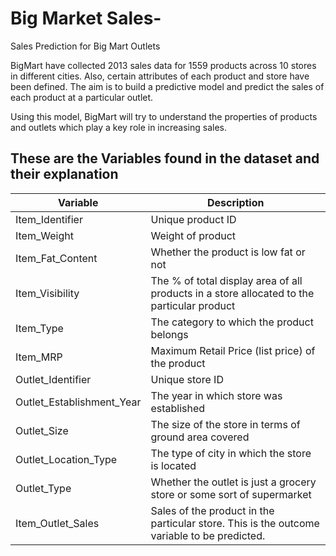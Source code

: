 # Big Market Sales-

Sales Prediction for Big Mart Outlets


BigMart have collected 2013 sales data for 1559 products across 10 stores in different cities. Also, certain attributes of each product and store have been defined. The aim is to build a predictive model and predict the sales of each product at a particular outlet.

Using this model, BigMart will try to understand the properties of products and outlets which play a key role in increasing sales.

## These are the Variables found in the dataset and their explanation

| Variable                    | Description                                                                                           |
|-----------------------------|-------------------------------------------------------------------------------------------------------|
| Item_Identifier             | Unique product ID                                                                                     |
| Item_Weight                 | Weight of product                                                                                     |
| Item_Fat_Content            | Whether the product is low fat or not                                                                 |
| Item_Visibility             | The % of total display area of all products in a store allocated to the particular product            |
| Item_Type                   | The category to which the product belongs                                                             |
| Item_MRP                    | Maximum Retail Price (list price) of the product                                                      |
| Outlet_Identifier           | Unique store ID                                                                                       |
| Outlet_Establishment_Year   | The year in which store was established                                                               |
| Outlet_Size                 | The size of the store in terms of ground area covered                                                 |
| Outlet_Location_Type        | The type of city in which the store is located                                                        |
| Outlet_Type                 | Whether the outlet is just a grocery store or some sort of supermarket                                |
| Item_Outlet_Sales           | Sales of the product in the particular store. This is the outcome variable to be predicted.           |
